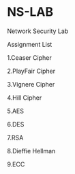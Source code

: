 # NS-LAB
Network Security Lab


Assignment List

1.Ceaser Cipher

2.PlayFair Cipher

3.Vignere Cipher

4.Hill Cipher

5.AES 

6.DES

7.RSA

8.Dieffie Hellman

9.ECC
